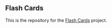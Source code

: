 ##  Flash Cards

This is the repository for the [Flash Cards](http://backend.turing.io/module1/projects/flashcards) project.
